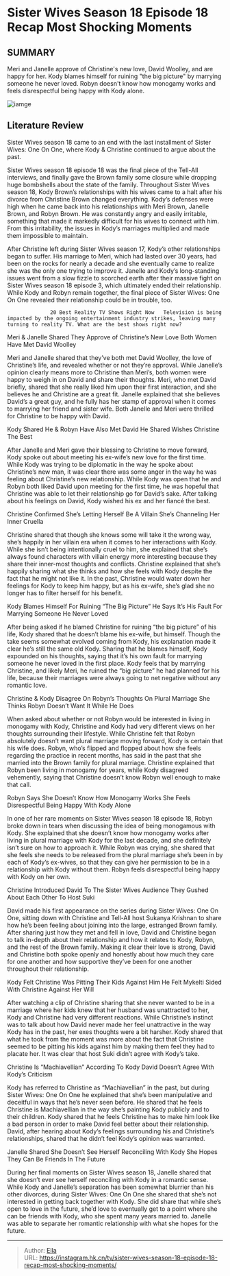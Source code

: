 # Sister Wives Season 18 Episode 18 Recap Most Shocking Moments


## SUMMARY 



  Meri and Janelle approve of Christine&#39;s new love, David Woolley, and are happy for her.   Kody blames himself for ruining &#34;the big picture&#34; by marrying someone he never loved.   Robyn doesn&#39;t know how monogamy works and feels disrespectful being happy with Kody alone.  

![iamge](https://static1.srcdn.com/wordpress/wp-content/uploads/2023/12/sister-wives-season-18-episode-18_-most-shocking-moments.jpg)

## Literature Review
Sister Wives season 18 came to an end with the last installment of Sister Wives: One On One, where Kody &amp; Christine continued to argue about the past.




Sister Wives season 18 episode 18 was the final piece of the Tell-All interviews, and finally gave the Brown family some closure while dropping huge bombshells about the state of the family. Throughout Sister Wives season 18, Kody Brown’s relationships with his wives came to a halt after his divorce from Christine Brown changed everything. Kody’s defenses were high when he came back into his relationships with Meri Brown, Janelle Brown, and Robyn Brown. He was constantly angry and easily irritable, something that made it markedly difficult for his wives to connect with him. From this irritability, the issues in Kody’s marriages multiplied and made them impossible to maintain.




After Christine left during Sister Wives season 17, Kody’s other relationships began to suffer. His marriage to Meri, which had lasted over 30 years, had been on the rocks for nearly a decade and she eventually came to realize she was the only one trying to improve it. Janelle and Kody’s long-standing issues went from a slow fizzle to scorched earth after their massive fight on Sister Wives season 18 episode 3, which ultimately ended their relationship. While Kody and Robyn remain together, the final piece of Sister Wives: One On One revealed their relationship could be in trouble, too.

                  20 Best Reality TV Shows Right Now   Television is being impacted by the ongoing entertainment industry strikes, leaving many turning to reality TV. What are the best shows right now?    


 Meri &amp; Janelle Shared They Approve of Christine’s New Love 
Both Women Have Met David Woolley
          




Meri and Janelle shared that they’ve both met David Woolley, the love of Christine’s life, and revealed whether or not they’re approval. While Janelle’s opinion clearly means more to Christine than Meri’s, both women were happy to weigh in on David and share their thoughts. Meri, who met David briefly, shared that she really liked him upon their first interaction, and she believes he and Christine are a great fit. Janelle explained that she believes David’s a great guy, and he fully has her stamp of approval when it comes to marrying her friend and sister wife. Both Janelle and Meri were thrilled for Christine to be happy with David.



 Kody Shared He &amp; Robyn Have Also Met David 
He Shared Wishes Christine The Best
          

After Janelle and Meri gave their blessing to Christine to move forward, Kody spoke out about meeting his ex-wife’s new love for the first time. While Kody was trying to be diplomatic in the way he spoke about Christine’s new man, it was clear there was some anger in the way he was feeling about Christine’s new relationship. While Kody was open that he and Robyn both liked David upon meeting for the first time, he was hopeful that Christine was able to let their relationship go for David’s sake. After talking about his feelings on David, Kody wished his ex and her fiancé the best.






 Christine Confirmed She’s Letting Herself Be A Villain 
She’s Channeling Her Inner Cruella
          

Christine shared that though she knows some will take it the wrong way, she’s happily in her villain era when it comes to her interactions with Kody. While she isn’t being intentionally cruel to him, she explained that she’s always found characters with villain energy more interesting because they share their inner-most thoughts and conflicts. Christine explained that she’s happily sharing what she thinks and how she feels with Kody despite the fact that he might not like it. In the past, Christine would water down her feelings for Kody to keep him happy, but as his ex-wife, she’s glad she no longer has to filter herself for his benefit.



 Kody Blames Himself For Ruining “The Big Picture” 
He Says It’s His Fault For Marrying Someone He Never Loved
         




After being asked if he blamed Christine for ruining “the big picture” of his life, Kody shared that he doesn’t blame his ex-wife, but himself. Though the take seems somewhat evolved coming from Kody, his explanation made it clear he’s still the same old Kody. Sharing that he blames himself, Kody expounded on his thoughts, saying that it’s his own fault for marrying someone he never loved in the first place. Kody feels that by marrying Christine, and likely Meri, he ruined the “big picture” he had planned for his life, because their marriages were always going to net negative without any romantic love.



 Christine &amp; Kody Disagree On Robyn’s Thoughts On Plural Marriage 
She Thinks Robyn Doesn’t Want It While He Does
          

When asked about whether or not Robyn would be interested in living in monogamy with Kody, Christine and Kody had very different views on her thoughts surrounding their lifestyle. While Christine felt that Robyn absolutely doesn’t want plural marriage moving forward, Kody is certain that his wife does. Robyn, who’s flipped and flopped about how she feels regarding the practice in recent months, has said in the past that she married into the Brown family for plural marriage. Christine explained that Robyn been living in monogamy for years, while Kody disagreed vehemently, saying that Christine doesn’t know Robyn well enough to make that call.






 Robyn Says She Doesn’t Know How Monogamy Works 
She Feels Disrespectful Being Happy With Kody Alone

 

In one of her rare moments on Sister Wives season 18 episode 18, Robyn broke down in tears when discussing the idea of being monogamous with Kody. She explained that she doesn’t know how monogamy works after living in plural marriage with Kody for the last decade, and she definitely isn’t sure on how to approach it. While Robyn was crying, she shared that she feels she needs to be released from the plural marriage she’s been in by each of Kody’s ex-wives, so that they can give her permission to be in a relationship with Kody without them. Robyn feels disrespectful being happy with Kody on her own.



 Christine Introduced David To The Sister Wives Audience 
They Gushed About Each Other To Host Suki
         




David made his first appearance on the series during Sister Wives: One On One, sitting down with Christine and Tell-All host Sukanya Krishnan to share how he’s been feeling about joining into the large, estranged Brown family. After sharing just how they met and fell in love, David and Christine began to talk in-depth about their relationship and how it relates to Kody, Robyn, and the rest of the Brown family. Making it clear their love is strong, David and Christine both spoke openly and honestly about how much they care for one another and how supportive they’ve been for one another throughout their relationship.



 Kody Felt Christine Was Pitting Their Kids Against Him 
He Felt Mykelti Sided With Christine Against Her Will
          

After watching a clip of Christine sharing that she never wanted to be in a marriage where her kids knew that her husband was unattracted to her, Kody and Christine had very different reactions. While Christine’s instinct was to talk about how David never made her feel unattractive in the way Kody has in the past, her exes thoughts were a bit harsher. Kody shared that what he took from the moment was more about the fact that Christine seemed to be pitting his kids against him by making them feel they had to placate her. It was clear that host Suki didn’t agree with Kody’s take.






 Christine Is “Machiavellian” According To Kody 
David Doesn’t Agree With Kody’s Criticism
          

Kody has referred to Christine as “Machiavellian” in the past, but during Sister Wives: One On One he explained that she’s been manipulative and deceitful in ways that he’s never seen before. He shared that he feels Christine is Machiavellian in the way she’s painting Kody publicly and to their children. Kody shared that he feels Christine has to make him look like a bad person in order to make David feel better about their relationship. David, after hearing about Kody’s feelings surrounding his and Christine’s relationships, shared that he didn’t feel Kody’s opinion was warranted.



 Janelle Shared She Doesn’t See Herself Reconciling With Kody 
She Hopes They Can Be Friends In The Future
         




During her final moments on Sister Wives season 18, Janelle shared that she doesn’t ever see herself reconciling with Kody in a romantic sense. While Kody and Janelle’s separation has been somewhat blurrier than his other divorces, during Sister Wives: One On One she shared that she’s not interested in getting back together with Kody. She did share that while she’s open to love in the future, she’d love to eventually get to a point where she can be friends with Kody, who she spent many years married to. Janelle was able to separate her romantic relationship with what she hopes for the future.



---

> Author: [Ella](https://instagram.hk.cn/)  
> URL: https://instagram.hk.cn/tv/sister-wives-season-18-episode-18-recap-most-shocking-moments/  

